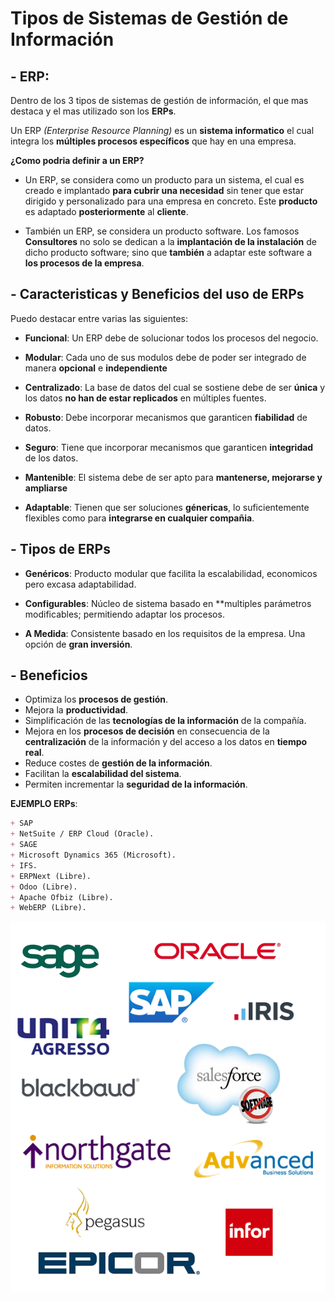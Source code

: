#  **Tipos de Sistemas de Gestión de Información**

## - **ERP:** 

Dentro de los 3 tipos de sistemas de gestión de información, el que mas destaca y el mas utilizado son los **ERPs**.

Un ERP *(Enterprise Resource Planning)* es un **sistema informatico** el cual integra los **múltiples procesos específicos** que hay en una empresa.

**¿Como podria definir a un ERP?**




+ Un ERP, se considera como un producto para un sistema, el cual es creado e implantado **para cubrir una necesidad** sin tener que estar dirigido y personalizado para una empresa en concreto. Este **producto** es adaptado **posteriormente** al **cliente**.

+ También un ERP, se considera un producto software. Los famosos **Consultores** no solo se dedican a la **implantación de la instalación** de dicho producto software; sino que **también** a adaptar este software a **los procesos de la empresa**.

## - **Caracteristicas y Beneficios del uso de ERPs**

Puedo destacar entre varias las siguientes:

+ **Funcional**: Un ERP debe de solucionar todos los procesos del negocio.

+ **Modular**: Cada uno de sus modulos debe de poder ser integrado de manera **opcional** e **independiente**

+ **Centralizado**: La base de datos del cual se sostiene debe de ser **única** y los datos **no han de estar replicados** en múltiples fuentes.

+ **Robusto**: Debe incorporar mecanismos que garanticen **fiabilidad** de datos.

+ **Seguro**: Tiene que incorporar mecanismos que garanticen **integridad** de los datos.

+ **Mantenible**: El sistema debe de ser apto para **mantenerse, mejorarse y ampliarse**

+ **Adaptable**: Tienen que ser soluciones **génericas**, lo suficientemente flexibles como para **integrarse en cualquier compañia**.

## - **Tipos de ERPs**

+ **Genéricos**: Producto modular que facilita la escalabilidad, economicos pero excasa adaptabilidad.

+ **Configurables**: Núcleo de sistema basado en **multiples parámetros modificables; permitiendo adaptar los procesos.

+ **A Medida**: Consistente basado en los requisitos de la empresa. Una opción de **gran inversión**.

## - **Beneficios**

+ Optimiza los **procesos de gestión**.
+ Mejora la **productividad**.
+ Simplificación de las **tecnologías de la información** de la compañía.
+ Mejora en los **procesos de decisión** en consecuencia de la **centralización** de la información y del acceso a los datos en **tiempo real**.
+ Reduce costes de **gestión de la información**.
+ Facilitan la **escalabilidad del sistema**.
+ Permiten incrementar la **seguridad de la información**.

**EJEMPLO ERPs**:
```Markdown
+ SAP
+ NetSuite / ERP Cloud (Oracle).
+ SAGE
+ Microsoft Dynamics 365 (Microsoft).
+ IFS.
+ ERPNext (Libre).
+ Odoo (Libre).
+ Apache Ofbiz (Libre).
+ WebERP (Libre).
```
![Alt text](image.png)